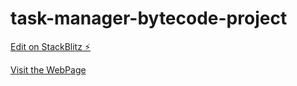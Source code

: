 # task-manager-bytecode-project

[Edit on StackBlitz ⚡️](https://stackblitz.com/edit/task-manager-bytecode-project)

[Visit the WebPage](https://task-manager-bytecode-project.stackblitz.io)
